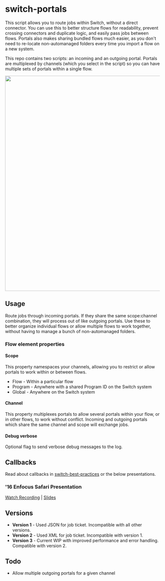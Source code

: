 # switch-portals
This script allows you to route jobs within Switch, without a direct connector. You can use this to better structure flows for readability, prevent crossing connectors and duplicate logic, and easily pass jobs between flows. Portals also makes sharing bundled flows much easier, as you don't need to re-locate non-automanaged folders every time you import a flow on a new system.

This repo contains two scripts: an incoming and an outgoing portal. Portals are multiplexed by channels (which you select in the script) so you can have multiple sets of portals within a single flow.

<img src="https://i.imgur.com/8gqHhVH.png" width="700">

## Usage

Route jobs through incoming portals. If they share the same scope:channel combination, they will process out of like outgoing portals. Use these to better organize individual flows or allow multiple flows to work together, without having to manage a bunch of non-automanaged folders. 

### Flow element properties

#### Scope
This property namespaces your channels, allowing you to restrict or allow portals to work within or between flows.

- Flow - Within a particular flow
- Program - Anywhere with a shared Program ID on the Switch system
- Global - Anywhere on the Switch system

#### Channel
This property multiplexes portals to allow several portals within your flow, or in other flows, to work without conflict. Incoming and outgoing portals which share the same channel and scope will exchange jobs.

#### Debug verbose
Optional flag to send verbose debug messages to the log.

## Callbacks
Read about callbacks in [switch-best-practices](https://github.com/open-automation/switch-best-practices#design-patterns) or the below presentations.

### '16 Enfocus Safari Presentation 
[Watch Recording](https://www.enfocus.com/en/virtual-safari/thinking-with-portals) | [Slides](https://docs.google.com/presentation/d/1bV9UrtWUQUcIyCZW-Su-C6SrRKYnkrHehvc10u77C-8/edit?usp=sharing)

## Versions
* **Version 1** - Used JSON for job ticket. Incompatible with all other versions.
* **Version 2** - Used XML for job ticket. Incompatible with version 1.
* **Version 3** - Current WIP with improved performance and error handling. Compatible with version 2.


## Todo
- Allow multiple outgoing portals for a given channel
